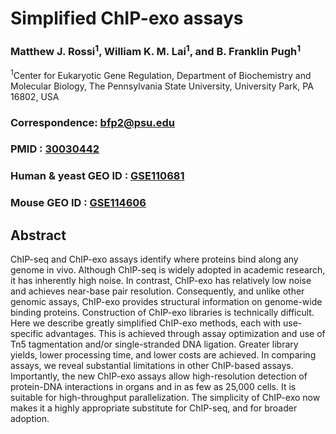 # Simplified ChIP-exo assays

### Matthew J. Rossi<sup>1</sup>, William K. M. Lai<sup>1</sup>, and B. Franklin Pugh<sup>1</sup>

<sup>1</sup>Center for Eukaryotic Gene Regulation, Department of Biochemistry and Molecular Biology, The Pennsylvania State University, University Park, PA 16802, USA

### Correspondence: bfp2@psu.edu

### PMID : [30030442](https://pubmed.ncbi.nlm.nih.gov/30030442/)
### Human & yeast GEO ID : [GSE110681](https://www.ncbi.nlm.nih.gov/geo/query/acc.cgi?acc=GSE110681)
### Mouse GEO ID : [GSE114606](https://www.ncbi.nlm.nih.gov/geo/query/acc.cgi?acc=GSE114606)

## Abstract
ChIP-seq and ChIP-exo assays identify where proteins bind along any genome in vivo. Although ChIP-seq is widely adopted in academic research, it has inherently high noise. In contrast, ChIP-exo has relatively low noise and achieves near-base pair resolution. Consequently, and unlike other genomic assays, ChIP-exo provides structural information on genome-wide binding proteins. Construction of ChIP-exo libraries is technically difficult. Here we describe greatly simplified ChIP-exo methods, each with use-specific advantages. This is achieved through assay optimization and use of Tn5 tagmentation and/or single-stranded DNA ligation. Greater library yields, lower processing time, and lower costs are achieved. In comparing assays, we reveal substantial limitations in other ChIP-based assays.  Importantly, the new ChIP-exo assays allow high-resolution detection of protein-DNA interactions in organs and in as few as 25,000 cells. It is suitable for high-throughput parallelization. The simplicity of ChIP-exo now makes it a highly appropriate substitute for ChIP-seq, and for broader adoption. 
